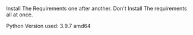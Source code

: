 Install The Requirements one after another.
Don't Install The requirements all at once.


Python Version used: 3.9.7 amd64
